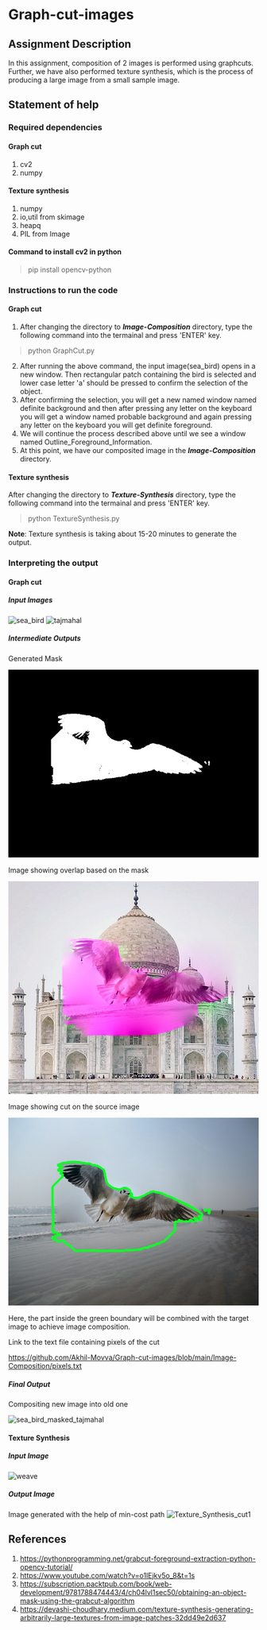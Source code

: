 # Graph-cut-images

## Assignment Description
In this assignment, composition of 2 images is performed using graphcuts. Further, we have also performed texture synthesis, which is the process of  producing a large image from a small sample image.

## Statement of help

### Required dependencies

#### Graph cut
1. cv2
2. numpy



#### Texture synthesis
1. numpy
2. io,util from skimage
3. heapq
4. PIL from Image

#### Command to install cv2 in python
>pip install opencv-python

### Instructions to run the code
#### Graph cut
1. After changing the directory to ***Image-Composition*** directory, type the following command into the termainal and press 'ENTER' key.
>python GraphCut.py
2. After running the above command, the input image(sea_bird) opens in a new window. Then rectangular patch containing the bird is selected and lower case letter 'a' should be pressed to confirm the selection of the object.
3. After confirming the selection, you will get a new named window named definite background and then after pressing any letter on the keyboard you will get a window named probable background and again pressing any letter on the keyboard you will get definite foreground.
4. We will continue the process described above until we see a window named Outline_Foreground_Information.
5. At this point, we have our composited image in the ***Image-Composition*** directory.

#### Texture synthesis
After changing the directory to ***Texture-Synthesis*** directory, type the following command into the termainal and press 'ENTER' key.
>python TextureSynthesis.py

**Note**: Texture synthesis is taking about 15-20 minutes to generate the output.

### Interpreting the output
#### Graph cut

 ##### Input Images
  
 ![sea_bird](https://user-images.githubusercontent.com/28916768/165418100-2cdb9867-2e16-4863-b116-ab93cf10eb87.jpg)
 ![tajmahal](https://user-images.githubusercontent.com/28916768/165418309-e5231f67-4a05-4861-aa47-119eac79d899.jpg)

  ##### Intermediate Outputs
   Generated Mask
   
  ![sea_bird_mask](https://github.com/Akhil-Movva/Graph-cut-images/blob/main/Image-Composition/sea_bird_mask.png)
  
  Image showing overlap based on the mask
  
  ![Destination_Trasparant](https://github.com/Akhil-Movva/Graph-cut-images/blob/main/Image-Composition/Destination_Trasparant.jpg)
  
  Image showing cut on the source image
  
  ![outline_foreground_info](https://github.com/Akhil-Movva/Graph-cut-images/blob/main/Image-Composition/Outline_ForeGround_Info.jpg)
   
   Here, the part inside the green boundary will be combined with the target image to achieve image composition.

  Link to the text file containing pixels of the cut
  
  https://github.com/Akhil-Movva/Graph-cut-images/blob/main/Image-Composition/pixels.txt
  
  ##### Final Output
   Compositing new image into old one
   
  ![sea_bird_masked_tajmahal](https://user-images.githubusercontent.com/28916768/165418907-a1c8964d-d264-4755-867d-0576385b3ba6.jpg)

  #### Texture Synthesis
  
  ##### Input Image
  ![weave](https://user-images.githubusercontent.com/28916768/165419398-e7850793-4511-45f0-9135-0c78f130e20e.jpg)

  
  ##### Output Image
  
  Image generated with the help of min-cost path
  ![Texture_Synthesis_cut1](https://user-images.githubusercontent.com/28916768/165419557-b4a39576-6752-46a1-9954-20bd42181e5c.jpg)



 ## References
 
 1. https://pythonprogramming.net/grabcut-foreground-extraction-python-opencv-tutorial/
 2. https://www.youtube.com/watch?v=o1lEjkv5o_8&t=1s
 3. https://subscription.packtpub.com/book/web-development/9781788474443/4/ch04lvl1sec50/obtaining-an-object-mask-using-the-grabcut-algorithm
 4. https://devashi-choudhary.medium.com/texture-synthesis-generating-arbitrarily-large-textures-from-image-patches-32dd49e2d637
 







 
 
